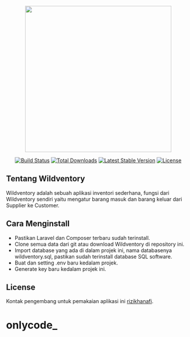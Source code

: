 <p align="center"><a href="https://laravel.com" target="_blank"><img src="https://raw.githubusercontent.com/laravel/art/master/logo-lockup/5%20SVG/2%20CMYK/1%20Full%20Color/laravel-logolockup-cmyk-red.svg" width="400"></a></p>

<p align="center">
<a href="https://travis-ci.org/laravel/framework"><img src="https://travis-ci.org/laravel/framework.svg" alt="Build Status"></a>
<a href="https://packagist.org/packages/laravel/framework"><img src="https://img.shields.io/packagist/dt/laravel/framework" alt="Total Downloads"></a>
<a href="https://packagist.org/packages/laravel/framework"><img src="https://img.shields.io/packagist/v/laravel/framework" alt="Latest Stable Version"></a>
<a href="https://packagist.org/packages/laravel/framework"><img src="https://img.shields.io/packagist/l/laravel/framework" alt="License"></a>
</p>

## Tentang Wildventory

Wildventory adalah sebuah aplikasi inventori sederhana, fungsi dari Wildventory sendiri yaitu mengatur barang masuk dan barang keluar dari Supplier ke Customer.

## Cara Menginstall

- Pastikan Laravel dan Composer terbaru sudah terinstall.
- Clone semua data dari git atau download Wildventory di repository ini.
- Import database yang ada di dalam projek ini, nama databasenya wildventory.sql, pastikan sudah terinstall database SQL software.
- Buat dan setting .env baru kedalam projek.
- Generate key baru kedalam projek ini.

## License

Kontak pengembang untuk pemakaian aplikasi ini [rizikhanafi](https://instagram.com/rizikhanafi).


# onlycode_
